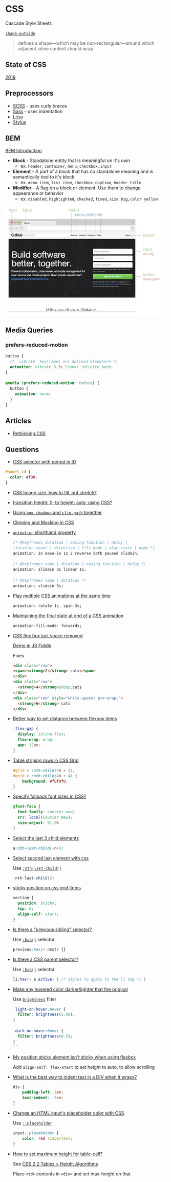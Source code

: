 # CSS

Cascade Style Sheets

[`shape-outside`](https://developer.mozilla.org/en-US/docs/Web/CSS/shape-outside)

> defines a shape—which may be non-rectangular—around which adjacent inline content should wrap

## State of CSS

[2019](https://2019.stateofcss.com/)

## Preprocessors

* [SCSS](https://sass-lang.com/documentation/syntax#scss) - uses curly braces
* [Sass](https://sass-lang.com/documentation/syntax#the-indented-syntax) - uses indentation
* [Less](http://lesscss.org/)
* [Stylus](https://stylus-lang.com/)


## BEM

[BEM Introduction](http://getbem.com/introduction/)

* **Block** - Standalone entity that is meaningful on it's own
  * ex. `header`, `container`, `menu`, `checkbox`, `input`
* **Element** - A part of a block that has no standalone meaning and is semantically tied to it's block
  * ex. `menu item`, `list item`, `checkbox caption`, `header title`
* **Modifier** - A flag on a block or element. Use them to change appearance or behavior
  * ex. `disabled`, `highlighted`, `checked`, `fixed`, `size big`, `color yellow`

![bem diagram](/assets/notes/css/bem-diagram.jpg)



## Media Queries


### prefers-reduced-motion

```css
button {
  /* `vibrate` keyframes are defined elsewhere */
  animation: vibrate 0.3s linear infinite both;
}

@media (prefers-reduced-motion: reduce) {
  button {
    animation: none;
  }
}
```


## Articles

* [Rethinking CSS](https://johnpolacek.github.io/rethinking-css/)

## Questions

* [CSS selector with period in ID](https://stackoverflow.com/q/12310090/1366033)

```css
#some\.id {
  color: #f00;
}
```


* [CSS Image size, how to fill, not stretch?](https://stackoverflow.com/a/29103071/1366033)

* [transition height: 0; to height: auto; using CSS?](https://stackoverflow.com/a/8331169/1366033)

* [Using `box shadows` and `clip-path` together](https://css-tricks.com/using-box-shadows-and-clip-path-together/)
* [Clipping and Masking in CSS](https://css-tricks.com/clipping-masking-css/)

* [`animation` shorthand property](https://developer.mozilla.org/en-US/docs/Web/CSS/animation)

  ```css
  /* @keyframes duration | easing-function | delay |
  iteration-count | direction | fill-mode | play-state | name */
  animation: 3s ease-in 1s 2 reverse both paused slidein;

  /* @keyframes name | duration | easing-function | delay */
  animation: slidein 3s linear 1s;

  /* @keyframes name | duration */
  animation: slidein 3s;
  ```

* [Play multiple CSS animations at the same time](https://stackoverflow.com/q/26986129/1366033)

  ```css
  animation: rotate 1s, spin 3s;
  ```

* [Maintaining the final state at end of a CSS animation](https://stackoverflow.com/q/12991164/1366033)

  ```css
  animation-fill-mode: forwards;
  ```

* [CSS flex box last space removed](https://stackoverflow.com/q/39325039/1366033)


  [Demo in JS Fiddle](https://jsfiddle.net/KyleMit/e02u3v7b/)


  Fixes

  ```html
  <div class="row">
  <span><strong>2</strong> cats</span>
  </div>
  <div class="row">
    <strong>4</strong>&nbsp;cats
  </div>
  <div class="row" style="white-space: pre-wrap;">
    <strong>6</strong> cats
  </div>
  ```

* [Better way to set distance between flexbox items](https://stackoverflow.com/q/20626685/1366033)

  ```css
  .flex-gap {
    display: inline-flex;
    flex-wrap: wrap;
    gap: 12px;
  }
  ```

* [Table striping rows in CSS Grid](https://stackoverflow.com/q/44936917/1366033)

  ```css
  #grid > :nth-child(4n + 3),
  #grid > :nth-child(4n + 4) {
      background: #f0f0f0;
  }
  ```

* [Specify fallback font sizes in CSS?](https://stackoverflow.com/q/5970947/1366033)

  ```css
  @font-face {
    font-family: courier-new;
    src: local(Courier New);
    size-adjust: 91.6%
  }
  ```

* [Select the last 3 child elements](https://stackoverflow.com/q/14268156/1366033)

  ```css
  a:nth-last-child(-n+3)
  ```

* [Select second last element with css](https://stackoverflow.com/q/5418744/1366033)

  Use [`:nth-last-child()`](https://developer.mozilla.org/en-US/docs/Web/CSS/:nth-last-child)

  ```cs
  :nth-last-child(2)
  ```

* [sticky position on css grid items](https://stackoverflow.com/q/50794795/1366033)

  ```css
  section {
    position: sticky;
    top: 0;
    align-self: start;
  }
  ```

* [Is there a "previous sibling" selector?](https://stackoverflow.com/q/1817792/1366033)

  Use [`:has()`](https://www.w3.org/TR/selectors-4/#relational) selector

  ```css
  previous:has(+ next) {}
  ```

* [Is there a CSS parent selector?](https://stackoverflow.com/q/1014861/1366033)

  Use [`:has()`](https://www.w3.org/TR/selectors-4/#relational) selector

  ```cs
  li:has(> a.active) { /* styles to apply to the li tag */ }
  ```

* [Make any hovered color darker/lighter that the original](https://stackoverflow.com/q/53682577/1366033)

  Use [`brightness`](https://developer.mozilla.org/en-US/docs/Web/CSS/filter-function/brightness) filter

  ```css
  .light-on-hover:hover {
    filter: brightness(5.00);
  }

  .dark-on-hover:hover {
    filter: brightness(0.5);
  }
  ``

* [My position sticky element isn't sticky when using flexbox](https://stackoverflow.com/q/44446671/1366033)  

  Add `align-self: flex-start` to set height to auto, to allow scrolling

* [What is the best way to indent text in a DIV when it wraps?](https://stackoverflow.com/q/480567/1366033)

  ```css
  div {
      padding-left: 2em;
      text-indent: -2em;
  }
  ```

* [Change an HTML input's placeholder color with CSS](https://stackoverflow.com/q/2610497/1366033)

  Use [`::placeholder`](https://developer.mozilla.org/en-US/docs/Web/CSS/::placeholder)

  ```css
  input::placeholder {
      color: red !important;
  }
  ```

* [How to set maximum height for table-cell?](https://stackoverflow.com/q/13667941/1366033)

  See [CSS 2.2 Tables > Height Algorithms](https://www.w3.org/TR/CSS22/tables.html#height-layout)

  Place `<td>` contents in `<div>` and set max-height on that


  